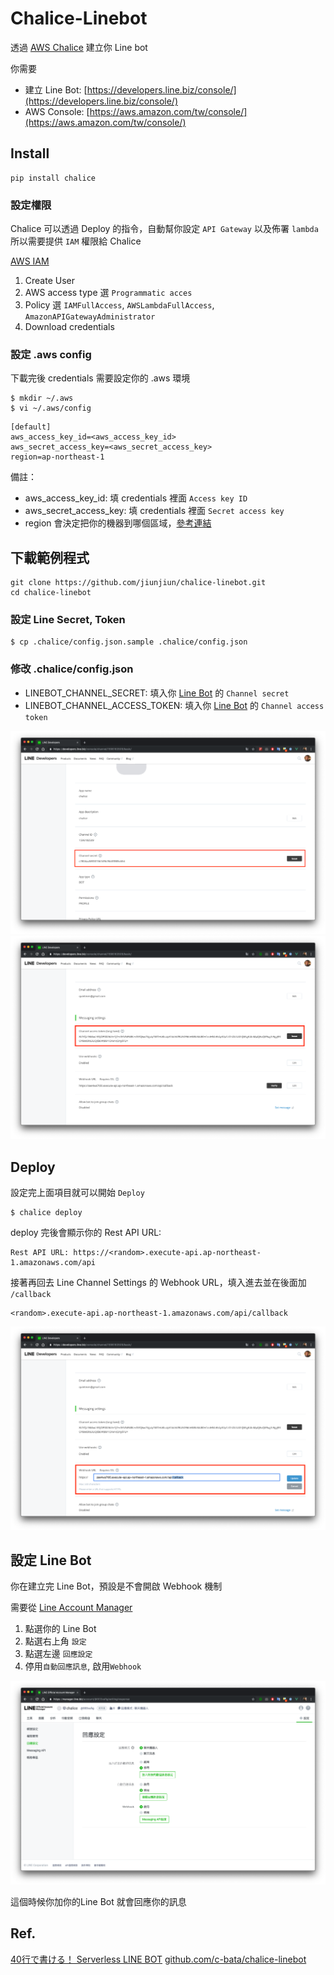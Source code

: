 # Chalice-Linebot

透過 [AWS Chalice](https://github.com/aws/chalice) 建立你 Line bot

你需要
  * 建立 Line Bot: [https://developers.line.biz/console/](https://developers.line.biz/console/)
  * AWS Console: [https://aws.amazon.com/tw/console/](https://aws.amazon.com/tw/console/)

## Install

```
pip install chalice
```

### 設定權限

Chalice 可以透過 Deploy 的指令，自動幫你設定 `API Gateway` 以及佈署 `lambda`
所以需要提供 `IAM` 權限給 Chalice

[AWS IAM](https://console.aws.amazon.com/iam/home#/users)
1. Create User
2. AWS access type 選 `Programmatic acces`
3. Policy 選 `IAMFullAccess`, `AWSLambdaFullAccess`, `AmazonAPIGatewayAdministrator`
4. Download credentials

### 設定 .aws config

下載完後 credentials 需要設定你的 .aws 環境

```
$ mkdir ~/.aws
$ vi ~/.aws/config
```

```
[default]
aws_access_key_id=<aws_access_key_id>
aws_secret_access_key=<aws_secret_access_key>
region=ap-northeast-1
```

備註：
* aws_access_key_id: 填 credentials 裡面 `Access key ID`
* aws_secret_access_key: 填 credentials 裡面 `Secret access key`
* region 會決定把你的機器到哪個區域，[參考連結](https://docs.aws.amazon.com/zh_tw/AWSEC2/latest/UserGuide/using-regions-availability-zones.html)

## 下載範例程式

```
git clone https://github.com/jiunjiun/chalice-linebot.git
cd chalice-linebot
```

### 設定 Line Secret, Token

```
$ cp .chalice/config.json.sample .chalice/config.json
```

### 修改 .chalice/config.json

* LINEBOT_CHANNEL_SECRET: 填入你 [Line Bot](https://developers.line.biz/console/) 的 `Channel secret`
* LINEBOT_CHANNEL_ACCESS_TOKEN: 填入你 [Line Bot](https://developers.line.biz/console/) 的 `Channel access token`

![Alt text](/docs/imgs/p2.png?raw=true "Title")
![Alt text](/docs/imgs/p3.png?raw=true "Title")

## Deploy

設定完上面項目就可以開始 `Deploy`

```
$ chalice deploy
```

deploy 完後會顯示你的 Rest API URL:

```
Rest API URL: https://<random>.execute-api.ap-northeast-1.amazonaws.com/api
```

接著再回去 Line Channel Settings 的 Webhook URL，填入進去並在後面加 `/callback`
```
<random>.execute-api.ap-northeast-1.amazonaws.com/api/callback
```
![Alt text](/docs/imgs/p4.png?raw=true "Title")


## 設定 Line Bot

你在建立完 Line Bot，預設是不會開啟 Webhook 機制

需要從 [Line Account Manager](https://manager.line.biz/)

1. 點選你的 Line Bot
2. 點選右上角 `設定`
3. 點選左邊 `回應設定`
4. 停用`自動回應訊息`, 啟用`Webhook`

![Alt text](/docs/imgs/p1.png?raw=true "Title")

這個時候你加你的Line Bot 就會回應你的訊息


## Ref.
[40行で書ける！ Serverless LINE BOT](https://www.slideshare.net/linecorp/40-serverless-line-bot)
[github.com/c-bata/chalice-linebot](https://github.com/c-bata/chalice-linebot)
